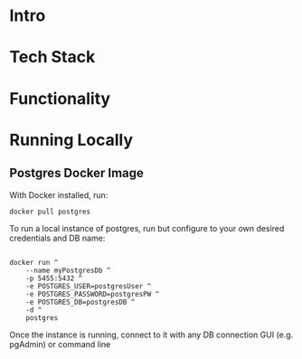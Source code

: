 # Intro

# Tech Stack

# Functionality

# Running Locally

## Postgres Docker Image

With Docker installed, run:

`docker pull postgres`

To run a local instance of postgres, run but configure to your own desired credentials and DB name:

```

docker run ^
    --name myPostgresDb ^
    -p 5455:5432 ^
    -e POSTGRES_USER=postgresUser ^
    -e POSTGRES_PASSWORD=postgresPW ^
    -e POSTGRES_DB=postgresDB ^
    -d ^
    postgres
```

Once the instance is running, connect to it with any DB connection GUI (e.g. pgAdmin) or command line
